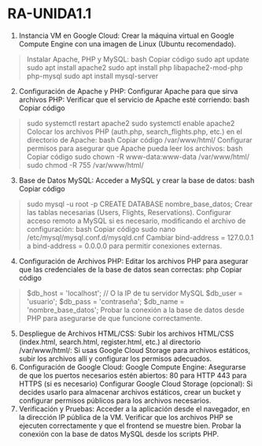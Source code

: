 # RA-UNIDA1.1
1. Instancia VM en Google Cloud:
Crear la máquina virtual en Google Compute Engine con una imagen de Linux (Ubuntu recomendado).
>Instalar Apache, PHP y MySQL:
bash
Copiar código
>sudo apt update
>sudo apt install apache2
>sudo apt install php libapache2-mod-php php-mysql
>sudo apt install mysql-server
2. Configuración de Apache y PHP:
Configurar Apache para que sirva archivos PHP:
Verificar que el servicio de Apache esté corriendo:
bash
Copiar código
>sudo systemctl restart apache2
>sudo systemctl enable apache2
Colocar los archivos PHP (auth.php, search_flights.php, etc.) en el directorio de Apache:
bash
Copiar código
>/var/www/html/
Configurar permisos para asegurar que Apache pueda leer los archivos:
bash
Copiar código
>sudo chown -R www-data:www-data /var/www/html/
>sudo chmod -R 755 /var/www/html/
3. Base de Datos MySQL:
Acceder a MySQL y crear la base de datos:
bash
Copiar código
>sudo mysql -u root -p
>CREATE DATABASE nombre_base_datos;
>Crear las tablas necesarias (Users, Flights, Reservations).
>Configurar acceso remoto a MySQL si es necesario, modificando el archivo de configuración:
bash
Copiar código
>sudo nano /etc/mysql/mysql.conf.d/mysqld.cnf
>Cambiar bind-address = 127.0.0.1 a bind-address = 0.0.0.0 para permitir conexiones externas.
4. Configuración de Archivos PHP:
Editar los archivos PHP para asegurar que las credenciales de la base de datos sean correctas:
php
Copiar código
>$db_host = 'localhost';  // O la IP de tu servidor MySQL
>$db_user = 'usuario';
>$db_pass = 'contraseña';
>$db_name = 'nombre_base_datos';
>Probar la conexión a la base de datos desde PHP para asegurarse de que funcione correctamente.
5. Despliegue de Archivos HTML/CSS:
Subir los archivos HTML/CSS (index.html, search.html, register.html, etc.) al directorio /var/www/html/:
Si usas Google Cloud Storage para archivos estáticos, subir los archivos allí y configurar los permisos adecuados.
6. Configuración de Google Cloud:
Google Compute Engine: Asegurarse de que los puertos necesarios estén abiertos:
80 para HTTP
443 para HTTPS (si es necesario)
Configurar Google Cloud Storage (opcional): Si decides usarlo para almacenar archivos estáticos, crear un bucket y configurar permisos públicos para los archivos necesarios.
7. Verificación y Pruebas:
Acceder a la aplicación desde el navegador, en la dirección IP pública de la VM.
Verificar que los archivos PHP se ejecuten correctamente y que el frontend se muestre bien.
Probar la conexión con la base de datos MySQL desde los scripts PHP.
